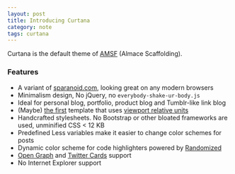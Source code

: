 ```yaml
---
layout: post
title: Introducing Curtana
category: note
tags: curtana
---
```


Curtana is the default theme of [AMSF](https://sparanoid.com/lab/amsf/) (Almace Scaffolding).

### Features

- A variant of [sparanoid.com](https://sparanoid.com/), looking great on any modern browsers
- Minimalism design, No jQuery, no `everybody-shake-ur-body.js`
- Ideal for personal blog, portfolio, product blog and Tumblr-like link blog
- (Maybe) [the first](https://github.com/sparanoid/sparanoid.com/commit/9b44b4c0f57c3dd1e828d828a95cc21b992785ce) template that uses [viewport relative units](http://www.w3.org/TR/css3-values/#viewport-relative-lengths)
- Handcrafted stylesheets. No Bootstrap or other bloated frameworks are used, unminified CSS < 12 KB
- Predefined Less variables make it easier to change color schemes for posts
- Dynamic color scheme for code highlighters powered by [Randomized](https://sparanoid.com/lab/randomized/)
- [Open Graph](http://ogp.me/) and [Twitter Cards](https://dev.twitter.com/docs/cards) support
- No Internet Explorer support
